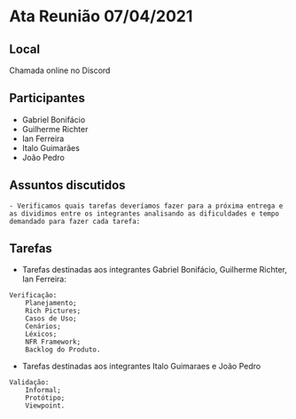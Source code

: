 # Ata Reunião 07/04/2021

## Local
Chamada online no Discord

## Participantes

- Gabriel Bonifácio
- Guilherme Richter
- Ian Ferreira
- Italo Guimarães
- João Pedro

## Assuntos discutidos
    - Verificamos quais tarefas deveríamos fazer para a próxima entrega e as dividimos entre os integrantes analisando as dificuldades e tempo demandado para fazer cada tarefa:

## Tarefas

- Tarefas destinadas aos integrantes Gabriel Bonifácio, Guilherme Richter, Ian Ferreira:
```
Verificação:
    Planejamento;
    Rich Pictures;
    Casos de Uso;
    Cenários;
    Léxicos;
    NFR Framework;
    Backlog do Produto. 
```

- Tarefas destinadas aos integrantes Italo Guimaraes e João Pedro
```
Validação:
    Informal;
    Protótipo;
    Viewpoint.
```
    